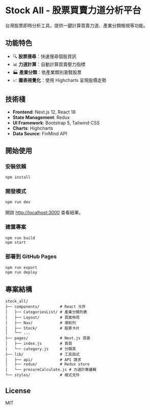 # Stock All - 股票買賣力道分析平台

台灣股票即時分析工具，提供一鍵計算買賣力道、產業分類檢視等功能。

## 功能特色

- 🔍 **股票搜尋**：快速搜尋個股資訊
- 📊 **力道計算**：自動計算買賣壓力指標
- 🏭 **產業分類**：依產業類別瀏覽股票
- 📈 **圖表視覺化**：使用 Highcharts 呈現股價走勢

## 技術棧

- **Frontend**: Next.js 12, React 18
- **State Management**: Redux
- **UI Framework**: Bootstrap 5, Tailwind CSS
- **Charts**: Highcharts
- **Data Source**: FinMind API

## 開始使用

### 安裝依賴

```bash
npm install
```

### 開發模式

```bash
npm run dev
```

開啟 [http://localhost:3000](http://localhost:3000) 查看結果。

### 建置專案

```bash
npm run build
npm start
```

### 部署到 GitHub Pages

```bash
npm run export
npm run deploy
```

## 專案結構

```
stock_all/
├── components/         # React 元件
│   ├── CategoriesList/ # 產業分類列表
│   ├── Layout/         # 頁面佈局
│   ├── Nav/            # 導航列
│   ├── Stock/          # 股票卡片
│   └── ...
├── pages/              # Next.js 頁面
│   ├── index.js        # 首頁
│   └── category.js     # 分類頁
├── lib/                # 工具函式
│   ├── api/            # API 請求
│   ├── redux/          # Redux store
│   └── presureCalculate.js # 力道計算邏輯
└── styles/             # 樣式文件
```

## License

MIT
